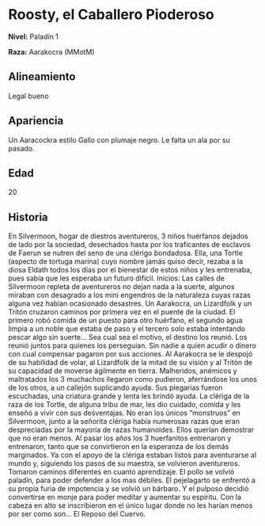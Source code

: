 # Roosty, el Caballero Pioderoso

**Nivel:** Paladín 1

**Raza:** Aarakocra (MMotM)

## Alineamiento
Legal bueno

## Apariencia
Un Aaracockra estilo Gallo con plumaje negro. Le falta un ala por su pasado.

## Edad
20

## Historia
En Silvermoon, hogar de diestros aventureros, 3 niños huérfanos dejados de lado por la sociedad, desechados hasta por los traficantes de esclavos de Faerun se nutren del seno de una clérigo bondadosa. Ella, una Tortle (aspecto de tortuga marina) cuyo nombre jamás quiso decir, rezaba a la diosa Eldath todos los días por el bienestar de estos niños y les entrenaba, pues sabía que les esperaba un futuro difícil. 
Inicios: Las calles de Silvermoon repleta de aventureros no dejan nada a la suerte, algunos miraban con desagrado a los mini engendros de la naturaleza cuyas razas alguna vez habían ocasionado desastres. Un Aarakocra, un Lizardfolk y un Tritón cruzaron caminos por primera vez en el puente de la ciudad. El primero robó comida de un puesto para otro huérfano, el segundo agua limpia a un noble que estaba de paso y el tercero solo estaba intentando pescar algo sin suerte… Sea cual sea el motivo, el destino los reunió. Los reunió juntos para quienes los perseguían. Sin nadie a quien acudir o dinero con cual compensar pagaron por sus acciones. Al Aarakocra se le despojó de su habilidad de volar, al Lizardfolk de la mitad de su visión y al Tritón de su capacidad de moverse ágilmente en tierra. Malheridos, anémicos y maltratados los 3 muchachos llegaron como pudieron, aferrándose los unos de los otros, a un callejón suplicando ayuda. Sus plegarias fueron escuchadas, una criatura grande y lenta les brindó ayuda. La clériga de la raza de los Tortle, de alguna tribu de mar, les dio cuidado, comida y les enseñó a vivir con sus desventajas. No eran los únicos “monstruos” en Silvermoon, junto a la señorita clériga había numerosas razas que eran despreciadas por la mayoría de razas humanoides. Ellos querían demostrar que no eran menos.
Al pasar los años los 3 huerfanitos entrenaron y entrenaron, tanto que se convirtieron en la esperanza de los demás marginados. Ya con el apoyo de la clériga estaban listos para aventurarse al mundo y, siguiendo los pasos de su maestra, se volvieron aventureros. Tomaron caminos diferentes en cuanto aprendizaje. El pollo se volvió paladín, para poder defender a los mas débiles. El pejelagarto se enfrentó a su propia furia de impotencia y se volvió un bárbaro. Y el pulposo decidió convertirse en monje para poder meditar y aumentar su espíritu. Con la cabeza en alto se inscribieron en el único lugar donde no les harían menos por ser como son… El Reposo del Cuervo. 


